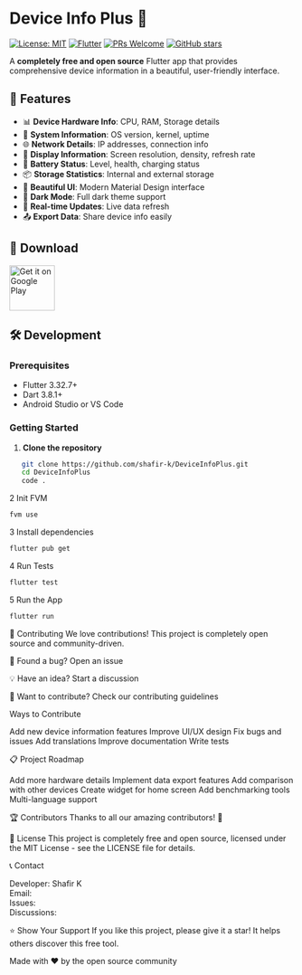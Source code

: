 
# Device Info Plus 📱

[![License: MIT](https://img.shields.io/badge/License-MIT-yellow.svg)](https://opensource.org/licenses/MIT)
[![Flutter](https://img.shields.io/badge/Flutter-3.10+-blue.svg)](https://flutter.dev/)
[![PRs Welcome](https://img.shields.io/badge/PRs-welcome-brightgreen.svg)](CONTRIBUTING.md)
[![GitHub stars](https://img.shields.io/github/stars/shafir-k/DeviceInfoPlus.svg)](https://github.com/shafir-k/DeviceInfoPlus/stargazers)

A **completely free and open source** Flutter app that provides comprehensive device information in a beautiful, user-friendly interface.

## 🚀 Features

- 📊 **Device Hardware Info**: CPU, RAM, Storage details
- 🔋 **System Information**: OS version, kernel, uptime
- 🌐 **Network Details**: IP addresses, connection info
- 📱 **Display Information**: Screen resolution, density, refresh rate
- 🔋 **Battery Status**: Level, health, charging status
- 📦 **Storage Statistics**: Internal and external storage
- 🎨 **Beautiful UI**: Modern Material Design interface
- 🌙 **Dark Mode**: Full dark theme support
- 🔄 **Real-time Updates**: Live data refresh
- 📤 **Export Data**: Share device info easily

## 📱 Download

[<img src="https://play.google.com/intl/en_us/badges/images/generic/en_badge_web_generic.png" alt="Get it on Google Play" height="80">](null)

## 🛠️ Development

### Prerequisites
- Flutter 3.32.7+
- Dart 3.8.1+
- Android Studio or VS Code

### Getting Started
1. **Clone the repository**
```bash
   git clone https://github.com/shafir-k/DeviceInfoPlus.git
   cd DeviceInfoPlus
   code .  
```
2 Init FVM
```bash
fvm use
```
3 Install dependencies
```bash
flutter pub get
```
4 Run Tests
```bash
flutter test
```
5 Run the App
```bash
flutter run
```


🤝 Contributing
We love contributions! This project is completely open source and community-driven.

🐛 Found a bug? Open an issue

💡 Have an idea? Start a discussion

🔧 Want to contribute? Check our contributing guidelines

Ways to Contribute

Add new device information features
Improve UI/UX design
Fix bugs and issues
Add translations
Improve documentation
Write tests

📋 Project Roadmap

 Add more hardware details
 Implement data export features
 Add comparison with other devices
 Create widget for home screen
 Add benchmarking tools
 Multi-language support

🏆 Contributors
Thanks to all our amazing contributors! 🎉
<!-- Add contributors section -->
📄 License
This project is completely free and open source, licensed under the MIT License - see the LICENSE file for details.


📞 Contact

Developer: Shafir K
<br>
Email: 
<br>
Issues:
<br>
Discussions:

⭐ Show Your Support
If you like this project, please give it a star! It helps others discover this free tool.

Made with ❤️ by the open source community
